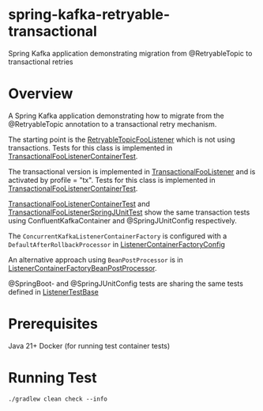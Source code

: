 # spring-kafka-retryable-transactional
Spring Kafka application demonstrating migration from @RetryableTopic to transactional retries

# Overview
A Spring Kafka application demonstrating how to migrate from the @RetryableTopic 
annotation to a transactional retry mechanism.

The starting point is the
[RetryableTopicFooListener](src/main/kotlin/no/roar/kafka/retry/listener/RetryableTopicFooListener.kt)
which is not using transactions. 
Tests for this class is implemented in
[TransactionalFooListenerContainerTest](src/test/kotlin/no/roar/kafka/retry/listener/RetryableTopicFooListenerIntegrationTest.kt).

The transactional version is implemented in 
[TransactionalFooListener](src/main/kotlin/no/roar/kafka/retry/listener/TransactionalFooListener.kt) and is activated by
profile = "tx". Tests for this class is implemented in
[TransactionalFooListenerContainerTest](src/test/kotlin/no/roar/kafka/retry/listener/TransactionalFooListenerIntegrationTest.kt).

[TransactionalFooListenerContainerTest](src/test/kotlin/no/roar/kafka/retry/listener/TransactionalFooListenerContainerTest.kt)
and
[TransactionalFooListenerSpringJUnitTest](src/test/kotlin/no/roar/kafka/retry/listener/TransactionalFooListenerSpringJUnitTest.kt)
show the same transaction tests using ConfluentKafkaContainer and @SpringJUnitConfig respectively.

The `ConcurrentKafkaListenerContainerFactory` is configured with a `DefaultAfterRollbackProcessor` in 
[ListenerContainerFactoryConfig](src/main/kotlin/no/roar/kafka/retry/config/ListenerContainerFactoryConfig.kt)

An alternative approach using `BeanPostProcessor` is in 
[ListenerContainerFactoryBeanPostProcessor](src/main/kotlin/no/roar/kafka/retry/config/ListenerContainerFactoryBeanPostProcessor.kt).

@SpringBoot- and @SpringJUnitConfig tests are sharing the same tests defined in
[ListenerTestBase](src/test/kotlin/no/roar/kafka/retry/listener/ListenerTestBase.kt)

# Prerequisites
Java 21+
Docker (for running test container tests)

# Running Test
```shell
./gradlew clean check --info
```